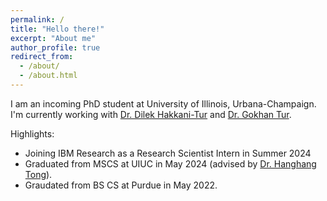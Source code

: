 ```yaml
---
permalink: /
title: "Hello there!"
excerpt: "About me"
author_profile: true
redirect_from: 
  - /about/
  - /about.html
---
```


I am an incoming PhD student at University of Illinois, Urbana-Champaign. I'm currently working with [Dr. Dilek Hakkani-Tur](https://cs.illinois.edu/about/people/faculty/dilek) and [Dr. Gokhan Tur](https://cs.illinois.edu/about/people/all-faculty/gokhan).

Highlights:
- Joining IBM Research as a Research Scientist Intern in Summer 2024
- Graduated from MSCS at UIUC in May 2024 (advised by [Dr. Hanghang Tong](http://tonghanghang.org/)).
- Graudated from BS CS at Purdue in May 2022.